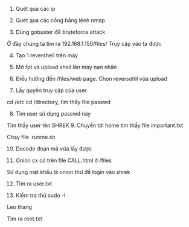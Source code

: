 1.	Quét qua các ip
 
2.	Quét qua các cổng bằng lệnh nmap
 
3.	Dùng gobuster để bruteforce attack
 
Ở đây chúng ta tìm ra 192.168.1.150/files/
Truy cập vào ta được
 
4.	Tạo 1 revershell trên máy
 
 
5.	Mở fpt và upload shell lên máy nạn nhân 
 
6.	Điều hướng đến /files/web page. Chọn reversehll vừa upload

 
7.	Lấy quyền truy cập của user
 
cd /etc
cd /directory, tìm thấy file passwd
 
 
8.	Tìm user sử dụng passwd này
 
Tìm thấy user tên SHREK
9.	Chuyển tới home tìm thấy file important.txt
 
Chạy file .runme.sh
 
10.	Decode đoạn mã vừa lấy được
 
11.	Onion cx có trên file CALL.html ở /files 
 
Sử dụng mật khẩu là onion thử để login vào shrek
 
12.	Tìm ra user.txt
 

 
13.	Kiểm tra thử sudo -l
 
Leo thang 
 
Tìm ra  root.txt
 
 
